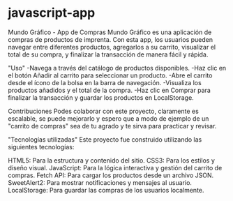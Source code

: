 # javascript-app
Mundo Gráfico - App de Compras
Mundo Gráfico es una aplicación de compras de productos de imprenta. 
Con esta app, los usuarios pueden navegar entre diferentes productos, agregarlos a su carrito, visualizar el total de su compra, y finalizar la transacción de manera fácil y rápida.

"Uso"
-Navega a través del catálogo de productos disponibles.
-Haz clic en el botón Añadir al carrito para seleccionar un producto.
-Abre el carrito desde el ícono de la bolsa en la barra de navegación.
-Visualiza los productos añadidos y el total de la compra.
-Haz clic en Comprar para finalizar la transacción y guardar los productos en LocalStorage.

Contribuciones
Podes colaborar con este proyecto, claramente es escalable, se puede mejorarlo y espero
que a modo de ejemplo de un "carrito de compras" sea de tu agrado y te sirva para practicar y revisar.

"Tecnologías utilizadas"
Este proyecto fue construido utilizando las siguientes tecnologías:

HTML5: Para la estructura y contenido del sitio.
CSS3: Para los estilos y diseño visual.
JavaScript: Para la lógica interactiva y gestión del carrito de compras.
Fetch API: Para cargar los productos desde un archivo JSON.
SweetAlert2: Para mostrar notificaciones y mensajes al usuario.
LocalStorage: Para guardar las compras de los usuarios localmente.